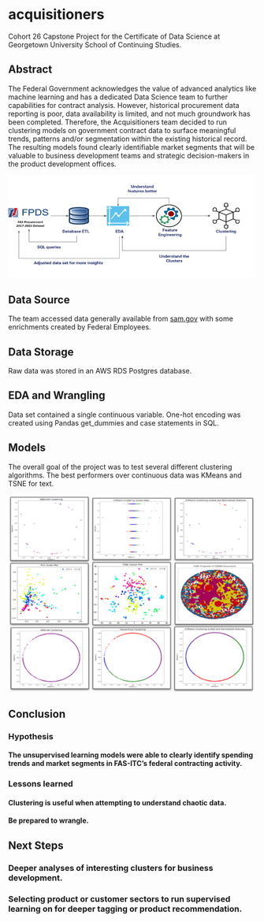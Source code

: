 # acquisitioners
Cohort 26 Capstone Project for the Certificate of Data Science at Georgetown University School of Continuing Studies.

## Abstract
The Federal Government acknowledges the value of advanced analytics like machine learning and has a dedicated Data Science team to further capabilities for contract analysis. However, historical procurement data reporting is poor, data availability is limited, and not much groundwork has been completed.  Therefore, the Acquisitioners team decided to run clustering models on government contract data to surface meaningful trends, patterns and/or segmentation within the existing historical record. The resulting models found clearly identifiable market segments that will be valuable to business development teams and strategic decision-makers in the product development offices.

![alt text](https://github.com/georgetown-analytics/acquisitioners/blob/46f6efd98b2d3640c0eb541d00395802e309f387/images/Pipeline.png)

## Data Source

The team accessed data generally available from [sam.gov](https://sam.gov/content/contract-data) with some enrichments created by Federal Employees.

## Data Storage

Raw data was stored in an AWS RDS Postgres database.

## EDA and Wrangling

Data set contained a single continuous variable.  One-hot encoding was created using Pandas get_dummies and case statements in SQL.

## Models
The overall goal of the project was to test several different clustering algorithms.  The best performers over continuous data was KMeans and TSNE for text.

![alt text](https://github.com/georgetown-analytics/acquisitioners/blob/fcaa319120518f02faa8b5fad6df963f0e8b5050/images/ClusteringModels.png)

## Conclusion

### Hypothesis

#### The unsupervised learning models were able to clearly identify spending trends and market segments in FAS-ITC’s federal contracting activity.

### Lessons learned

#### Clustering is useful when attempting to understand chaotic data.
#### Be prepared to wrangle.

## Next Steps

### Deeper analyses of interesting clusters for business development.
### Selecting product or customer sectors to run supervised learning on for deeper tagging or product recommendation.
